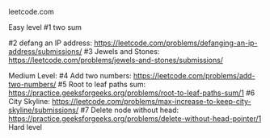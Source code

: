 leetcode.com

Easy level
#1 two sum

#2 defang an IP address: https://leetcode.com/problems/defanging-an-ip-address/submissions/
#3 Jewels and Stones: https://leetcode.com/problems/jewels-and-stones/submissions/




Medium Level:
#4 Add two numbers: https://leetcode.com/problems/add-two-numbers/
#5 Root to leaf paths sum: https://practice.geeksforgeeks.org/problems/root-to-leaf-paths-sum/1
#6 City Skyline: https://leetcode.com/problems/max-increase-to-keep-city-skyline/submissions/
#7 Delete node without head: https://practice.geeksforgeeks.org/problems/delete-without-head-pointer/1
Hard level
